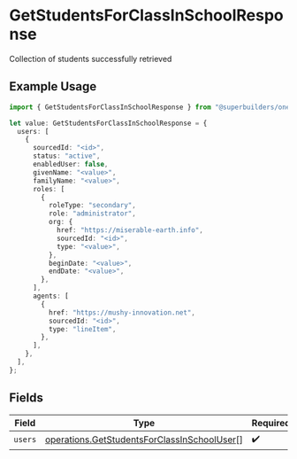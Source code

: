# GetStudentsForClassInSchoolResponse

Collection of students successfully retrieved

## Example Usage

```typescript
import { GetStudentsForClassInSchoolResponse } from "@superbuilders/oneroster/models/operations";

let value: GetStudentsForClassInSchoolResponse = {
  users: [
    {
      sourcedId: "<id>",
      status: "active",
      enabledUser: false,
      givenName: "<value>",
      familyName: "<value>",
      roles: [
        {
          roleType: "secondary",
          role: "administrator",
          org: {
            href: "https://miserable-earth.info",
            sourcedId: "<id>",
            type: "<value>",
          },
          beginDate: "<value>",
          endDate: "<value>",
        },
      ],
      agents: [
        {
          href: "https://mushy-innovation.net",
          sourcedId: "<id>",
          type: "lineItem",
        },
      ],
    },
  ],
};
```

## Fields

| Field                                                                                                      | Type                                                                                                       | Required                                                                                                   | Description                                                                                                |
| ---------------------------------------------------------------------------------------------------------- | ---------------------------------------------------------------------------------------------------------- | ---------------------------------------------------------------------------------------------------------- | ---------------------------------------------------------------------------------------------------------- |
| `users`                                                                                                    | [operations.GetStudentsForClassInSchoolUser](../../models/operations/getstudentsforclassinschooluser.md)[] | :heavy_check_mark:                                                                                         | N/A                                                                                                        |